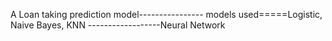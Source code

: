 A Loan taking prediction model---------------- 
models used=====Logistic, Naive Bayes, KNN
------------------Neural Network
